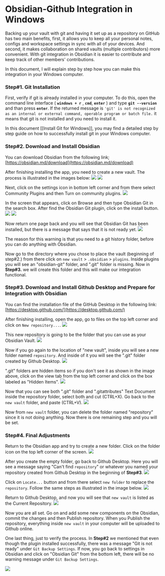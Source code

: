 # Obsidian-Github Integration in Windows

Backing up your vault with git and having it set up as a repository on GitHub has two main benefits, first, it allows you to keep all your personal notes, configs and workspace settings in sync with all of your devices. And second, it makes collaboration on shared vaults (multiple contributors) more convenient. With git integration in Obsidian it is easier to contribute and keep track of other members' contributions. 

In this document, I will explain step by step how you can make this integration in your Windows computer.

### Step#1. Git Installation 
First, verify if git is already installed in your computer. To do this, open the command line interface ( **`windows + r`** , **`cmd`**, **`enter`** ) and type **`git --version`** and than press **`enter`**. 
If the returned message is `'git' is not recognized as an internal or external command, operable program or batch file.` it means that git is not installed and you need to install it. 

In this document [[Install Git for Windows]], you may find a detailed step by step guide on how to successfully install git in your Windows computer.

### Step#2. Download and Install Obsidian 

You can download Obsidian from the following link; [https://obsidian.md/download](https://obsidian.md/download)

After finishing installing the app, you need to create a new vault. The process is illustrated in the images below:
![](../../images/obsidian-integration/create-vault-1.png)
![](../../images/obsidian-integration/create-vault-2.png)

Next, click on the settings icon in bottom left corner and from there select Community Plugins and then Turn on community plugins.
![](../../images/obsidian-integration/git-plugin.png)

In the screen that appears, click on Browse and then type Obsidian Git in the search box. After find the Obsidian Git plugin, click on the install button.
![](../../images/obsidian-integration/browse-plugins.png)
![](../../images/obsidian-integration/obsidian-git-plugin.png)

Now return one page back and you will see that Obsidian Git has been installed, but there is a message that says that it is not ready yet.
![](../../images/obsidian-integration/git-not-ready.png)

The reason for this warning is that you need to a git history folder, before you can do anything with Obsidian. 

Now go to the directory where you chose to place the vault (beginning of step#2.) from there click on `new vault` > `.obsidian` > `plugins`. Inside plugins you will see an "obsidian-git" folder, and ".git" folder is missing. Now in **Step#3.** we will create this folder and this will make our integration functional. 

### Step#3. Download and Install Github Desktop and Prepare for Integration with Obsidian

You can find the installation file of the GitHub Desktop in the following link: [https://desktop.github.com/](https://desktop.github.com/)

After finishing installing, open the app, go to files on the top left corner and click on `New repository...`.
![](../../images/obsidian-integration/new-repository.png)

This new repository is going to be the folder that you can use as your Obsidian Vault.
![](../../images/obsidian-integration/repo-creation.png)

Now if you go again to the location of "new vault", inside you will see a new folder named `repository`. And inside of it you will see the ".git" folder created by Github Desktop.
![](../../images/obsidian-integration/inside-repository-folder.png)

".git" folders are hidden items so if you don't see it as shown in the image above, click on the view tab from the top left corner and click on the box labeled as "Hidden Items".
![](../../images/obsidian-integration/view-hidden-items.png)

Now that you can see both ".git" folder and ".gitattributes" Text Document inside the repository folder, select both and cut (CTRL+X). 
Go back to the `new vault` folder, and paste (CTRL+V).
![](../../images/obsidian-integration/new-vault-modified.png)

Now from `new vault` folder, you can delete the folder named "repository" since it is not doing anything. Now there is one remaining step and you will be set.

### Step#4. Final Adjustments  

Return to the Obsidian app and try to create a new folder. Click on the folder icon on the top left corner of the screen.
![](../../images/obsidian-integration/new-folder-inside-vault.png)

After you create the empty folder, go back to Github Desktop. Here you will see a message saying "Can't find `repository`" or whatever you named your repository created from Github Desktop in the beginning of **Step#3**.
![](../../images/obsidian-integration/cant-locate-repository.png)

Click on `Locate...` button and from there select `new folder` to replace the `repository`. Follow the same steps as illustrated in the image below.
![](../../images/obsidian-integration/relocate-new-vault.png)

Return to Github Desktop, and now you will see that `new vault` is listed as the Current Repository.
![](../../images/obsidian-integration/changed-current-repository.png) 

Now you are all set. Go on and add some new components on the Obsidian, commit the changes and then Publish repository. When you Publish the repository, everything inside `new vault` in your computer will be uploaded to Github online. 

One last thing, just to verify the process. In **Step#2** we mentioned that even though the plugin installed successfully, there was a message "Git is not ready" under `Git Backup Settings`. If now, you go back to settings in Obsidian and click on "Obsidian Git" from the bottom left, there will be no warning message under `Git Backup Settings`.

![](../../images/obsidian-integration/obsidian-git-successful.png)
